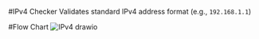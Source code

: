 #IPv4 Checker
Validates standard IPv4 address format (e.g., `192.168.1.1`)

#Flow Chart
![IPv4 drawio](https://github.com/user-attachments/assets/ffd92b47-c60a-4f73-a045-23274c47dde4)
